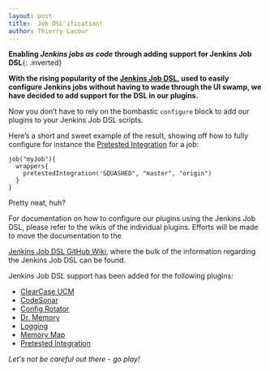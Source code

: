 ```yaml
---
layout: post
title:  Job DSL'ification!
author: Thierry Lacour
---
```


__Enabling *Jenkins jobs as code* through adding support for Jenkins Job DSL__{: .inverted}

__With the rising popularity of the [Jenkins Job DSL](https://wiki.jenkins-ci.org/display/JENKINS/Job+DSL+Plugin), used to easily configure Jenkins jobs without having to wade through the UI swamp, we have decided to add support for the DSL in our plugins.__

Now you don’t have to rely on the bombastic `configure` block to add our plugins to your Jenkins Job DSL scripts.

Here’s a short and sweet example of the result, showing off how to fully configure for instance the [Pretested Integration](https://wiki.jenkins-ci.org/display/JENKINS/Pretested+Integration+Plugin) for a job:

    job("myJob"){
      wrappers{
        pretestedIntegration('SQUASHED", "master", "origin")
      }
    }

Pretty neat, huh?

For documentation on how to configure our plugins using the Jenkins Job DSL, please refer to the wikis of the individual plugins. Efforts will be made to move the documentation to the

[Jenkins Job DSL GitHub Wiki](https://github.com/jenkinsci/job-dsl-plugin/wiki), where the bulk of the information regarding the Jenkins Job DSL can be found.

Jenkins Job DSL support has been added for the following plugins:

* [ClearCase UCM](https://wiki.jenkins-ci.org/display/JENKINS/ClearCase+UCM+Plugin)
* [CodeSonar](https://wiki.jenkins-ci.org/display/JENKINS/CodeSonar+Plugin)
* [Config Rotator](https://wiki.jenkins-ci.org/display/JENKINS/Config+Rotator+Plugin)
* [Dr. Memory](https://wiki.jenkins-ci.org/display/JENKINS/drmemory+plugin)
* [Logging](https://wiki.jenkins-ci.org/display/JENKINS/Logging+Plugin)
* [Memory Map](https://wiki.jenkins-ci.org/display/JENKINS/Memory+Map+Plugin)
* [Pretested Integration](https://wiki.jenkins-ci.org/display/JENKINS/Pretested+Integration+Plugin)



_Let's not be careful out there - go play!_

